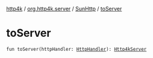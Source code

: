 [http4k](../../index.md) / [org.http4k.server](../index.md) / [SunHttp](index.md) / [toServer](./to-server.md)

# toServer

`fun toServer(httpHandler: `[`HttpHandler`](../../org.http4k.core/-http-handler.md)`): `[`Http4kServer`](../-http4k-server/index.md)